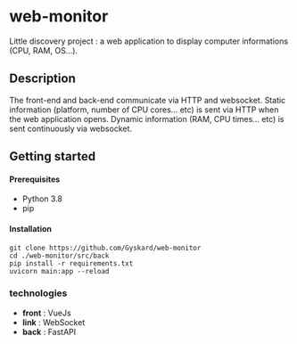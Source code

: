 # web-monitor

Little discovery project : a web application to display computer informations (CPU, RAM, OS...).

## Description

The front-end and back-end communicate via HTTP and websocket. Static information (platform, number of CPU cores... etc) is sent via HTTP when the web application opens. Dynamic information (RAM, CPU times... etc) is sent continuously via websocket.  

## Getting started

#### Prerequisites
* Python 3.8
* pip

#### Installation

```
git clone https://github.com/Gyskard/web-monitor
cd ./web-monitor/src/back
pip install -r requirements.txt
uvicorn main:app --reload
```

### technologies

* **front** : VueJs
* **link** : WebSocket
* **back** : FastAPI
